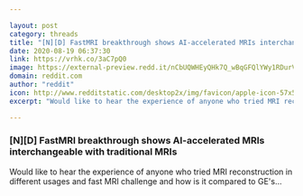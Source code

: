 ```yaml
---

layout: post
category: threads
title: "[N][D] FastMRI breakthrough shows AI-accelerated MRIs interchangeable with traditional MRIs"
date: 2020-08-19 06:37:30
link: https://vrhk.co/3aC7pQ0
image: https://external-preview.redd.it/nCbUQWHEyQHk7Q_wBqGFQlYWy1RDurVERoMI-M6RRtY.jpg?width=1200&height=628.272251309&auto=webp&crop=1200:628.272251309,smart&s=2301b0f1e5f069e860cfc6727fedfef8c8d9f4f4
domain: reddit.com
author: "reddit"
icon: http://www.redditstatic.com/desktop2x/img/favicon/apple-icon-57x57.png
excerpt: "Would like to hear the experience of anyone who tried MRI reconstruction in different usages and fast MRI challenge and how is it compared to GE's..."

---
```


### [N][D] FastMRI breakthrough shows AI-accelerated MRIs interchangeable with traditional MRIs

Would like to hear the experience of anyone who tried MRI reconstruction in different usages and fast MRI challenge and how is it compared to GE's...